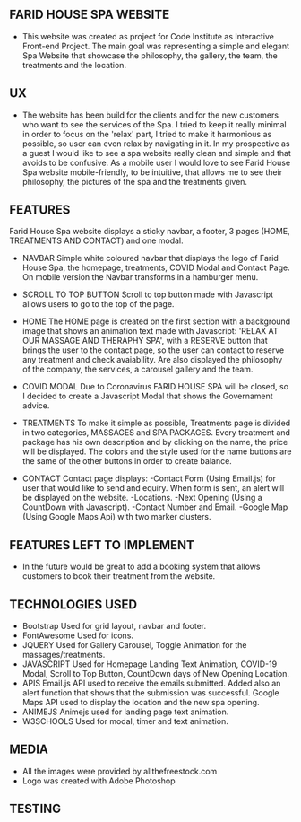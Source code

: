 

## FARID HOUSE SPA WEBSITE

* This website was created as project for Code Institute as Interactive Front-end Project.
The main goal was representing a simple and elegant Spa Website that showcase the philosophy, the gallery, the team, the treatments and the location.



## UX 

* The website has been build for the clients and for the new customers who want to see the services of the Spa.
I tried to keep it really minimal in order to focus on the 'relax' part, I tried to make it harmonious as possible, so user can even relax by navigating in it.
In my prospective as a guest I would like to see a spa website really clean and simple and that avoids to be confusive.
As a mobile user I would love to see Farid House Spa website mobile-friendly, to be intuitive, that allows me to see their philosophy, the pictures of the spa and the treatments given.

## FEATURES

Farid House Spa website displays a sticky navbar, a footer, 3 pages (HOME, TREATMENTS AND CONTACT) and one modal.

* NAVBAR
Simple white coloured navbar that displays the logo of Farid House Spa, the homepage, treatments, COVID Modal and Contact Page. 
On mobile version the Navbar transforms in a hamburger menu.

* SCROLL TO TOP BUTTON
Scroll to top button made with Javascript allows users to go to the top of the page.

* HOME
The HOME page is created on the first section with a background image that shows an animation text made with Javascript: 'RELAX AT OUR MASSAGE AND THERAPHY SPA', with a RESERVE button that brings the user to the contact page, so the user can contact to reserve any treatment and check avaiability.
Are also displayed the philosophy of the company, the services, a carousel gallery and the team.

* COVID MODAL
Due to Coronavirus FARID HOUSE SPA will be closed, so I decided to create a Javascript Modal that shows the Governament advice. 

* TREATMENTS 
To make it simple as possible, Treatments page is divided in two categories, MASSAGES and SPA PACKAGES.
Every treatment and package has his own description and by clicking on the name, the price will be displayed. 
The colors and the style used for the name buttons are the same of the other buttons in order to create balance. 

* CONTACT 
Contact page displays: 
-Contact Form (Using Email.js) for user that would like to send and equiry. When form is sent, an alert will be displayed on the website.
-Locations.
-Next Opening (Using a CountDown with Javascript).
-Contact Number and Email.
-Google Map (Using Google Maps Api) with two marker clusters.

## FEATURES LEFT TO IMPLEMENT

* In the future would be great to add a booking system that allows customers to book their treatment from the website.


## TECHNOLOGIES USED 

* Bootstrap
Used for grid layout, navbar and footer.
* FontAwesome
Used for icons.
* JQUERY
Used for Gallery Carousel, Toggle Animation for the massages/treatments.
* JAVASCRIPT
Used for Homepage Landing Text Animation, COVID-19 Modal, Scroll to Top Button, CountDown days of New Opening Location.
* APIS 
Email.js API used to receive the emails submitted. Added also an alert function that shows that the submission was successful. 
Google Maps API used to display the location and the new spa opening.
* ANIMEJS
Animejs used for landing page text animation.
* W3SCHOOLS 
Used for modal, timer and text animation.



## MEDIA

* All the images were provided by allthefreestock.com
* Logo was created with Adobe Photoshop 



## TESTING 





